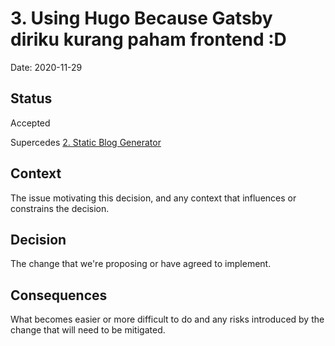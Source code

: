 # 3. Using Hugo Because Gatsby diriku kurang paham frontend :D

Date: 2020-11-29

## Status

Accepted

Supercedes [2. Static Blog Generator](0002-static-blog-generator.md)

## Context

The issue motivating this decision, and any context that influences or constrains the decision.

## Decision

The change that we're proposing or have agreed to implement.

## Consequences

What becomes easier or more difficult to do and any risks introduced by the change that will need to be mitigated.
